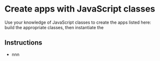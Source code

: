 # Create apps with JavaScript classes

Use your knowledge of JavaScript classes to create the apps listed here: build the appropriate classes, then instantiate the 

## Instructions

- nnn
